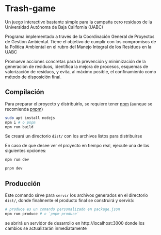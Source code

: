 # Trash-game
Un juego interactivo bastante simple para la campaña cero residuos de la Universidad Autónoma de Baja California (UABC)

Programa implementado a través de la Coordinación General de Proyectos de Gestión Ambiental. Tiene el objetivo de cumplir con los compromisos de la Política Ambiental en el rubro del Manejo Integral de los Residuos en la UABC

Promueve acciones concretas para la prevención y minimización de la generación de residuos, identifica la mejora de procesos, esquemas de valorización de residuos, y evita, al máximo posible, el confinamiento como método de disposición final.

## Compilación
Para preparar el proyecto y distribuirlo, se requiere tener [npm](https://www.npmjs.com/package/npm) (aunque se recomienda [pnpm](https://pnpm.io/installation))

```bash
sudo apt install nodejs
npm i # o pnpm
npm run build
```
Se creará un directorio `dist/` con los archivos listos para distribuirse

En caso de que desee ver el proyecto en tiempo real, ejecute una de las siguientes opciones:
```bash
npm run dev
```
```bash
pnpm dev
```

## Producción
Este comando sirve para `servir` los archivos generados en el directorio `dist/`, donde finalmente el producto final se construirá y servirá:
```bash
# produce es un comando personalizado en package.json
npm run produce # o `pnpm produce`
```
se abrirá un servidor de desarrollo en http://localhost:3000 donde los cambios se actualizarán inmediatamente